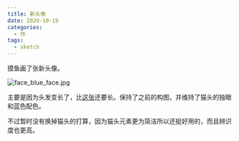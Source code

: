 ```yaml
---
title: 新头像
date: 2020-10-19
categories:
  - 作
tags:
  - sketch
---
```


摸鱼画了张新头像。

![face_blue_face.jpg](https://i.loli.net/2020/10/19/qwhZ5ev6AUc7mDo.jpg)

主要是因为头发变长了，比[这张](https://catbaron.com/blog/posts/2016/撸了一张新头像/)还要长。保持了之前的构图，并维持了猫头的独眼和蓝色配色。

不过暂时没有换掉猫头的打算，因为猫头元素更为简洁所以还挺好用的，而且辨识度也更高。
